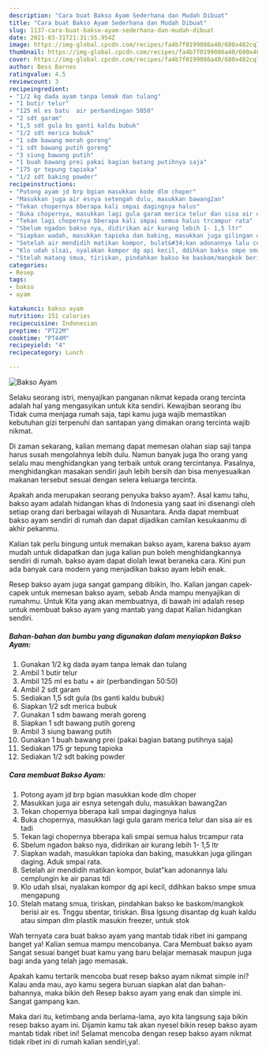 ```yaml
---
description: "Cara buat Bakso Ayam Sederhana dan Mudah Dibuat"
title: "Cara buat Bakso Ayam Sederhana dan Mudah Dibuat"
slug: 1137-cara-buat-bakso-ayam-sederhana-dan-mudah-dibuat
date: 2021-03-31T21:31:55.954Z
image: https://img-global.cpcdn.com/recipes/fa4b7f0199086a40/680x482cq70/bakso-ayam-foto-resep-utama.jpg
thumbnail: https://img-global.cpcdn.com/recipes/fa4b7f0199086a40/680x482cq70/bakso-ayam-foto-resep-utama.jpg
cover: https://img-global.cpcdn.com/recipes/fa4b7f0199086a40/680x482cq70/bakso-ayam-foto-resep-utama.jpg
author: Bess Barnes
ratingvalue: 4.5
reviewcount: 3
recipeingredient:
- "1/2 kg dada ayam tanpa lemak dan tulang"
- "1 butir telur"
- "125 ml es batu  air perbandingan 5050"
- "2 sdt garam"
- "1,5 sdt gula bs ganti kaldu bubuk"
- "1/2 sdt merica bubuk"
- "1 sdm bawang merah goreng"
- "1 sdt bawang putih goreng"
- "3 siung bawang putih"
- "1 buah bawang prei pakai bagian batang putihnya saja"
- "175 gr tepung tapioka"
- "1/2 sdt baking powder"
recipeinstructions:
- "Potong ayam jd brp bgian masukkan kode dlm choper"
- "Masukkan juga air esnya setengah dulu, masukkan bawang2an"
- "Tekan chopernya bberapa kali smpai dagingnya halus"
- "Buka chopernya, masukkan lagi gula garam merica telur dan sisa air es tadi"
- "Tekan lagi chopernya bberapa kali smpai semua halus trcampur rata"
- "Sbelum ngadon bakso nya, didirikan air kurang lebih 1- 1,5 ltr"
- "Siapkan wadah, masukkan tapioka dan baking, masukkan juga gilingan daging. Aduk smpai rata."
- "Setelah air mendidih matikan kompor, bulat&#34;kan adonannya lalu cemplungin ke air panas tdi"
- "Klo udah slsai, nyalakan kompor dg api kecil, ddihkan bakso smpe smua mengapung"
- "Stelah matang smua, tiriskan, pindahkan bakso ke baskom/mangkok berisi air es. Tnggu sbentar, tiriskan. Bisa lgsung disantap dg kuah kaldu atau simpan dlm plastik masukin freezer, untuk stok"
categories:
- Resep
tags:
- bakso
- ayam

katakunci: bakso ayam 
nutrition: 151 calories
recipecuisine: Indonesian
preptime: "PT22M"
cooktime: "PT44M"
recipeyield: "4"
recipecategory: Lunch

---
```



![Bakso Ayam](https://img-global.cpcdn.com/recipes/fa4b7f0199086a40/680x482cq70/bakso-ayam-foto-resep-utama.jpg)

Selaku seorang istri, menyajikan panganan nikmat kepada orang tercinta adalah hal yang mengasyikan untuk kita sendiri. Kewajiban seorang ibu Tidak cuma menjaga rumah saja, tapi kamu juga wajib memastikan kebutuhan gizi terpenuhi dan santapan yang dimakan orang tercinta wajib nikmat.

Di zaman  sekarang, kalian memang dapat memesan olahan siap saji tanpa harus susah mengolahnya lebih dulu. Namun banyak juga lho orang yang selalu mau menghidangkan yang terbaik untuk orang tercintanya. Pasalnya, menghidangkan masakan sendiri jauh lebih bersih dan bisa menyesuaikan makanan tersebut sesuai dengan selera keluarga tercinta. 



Apakah anda merupakan seorang penyuka bakso ayam?. Asal kamu tahu, bakso ayam adalah hidangan khas di Indonesia yang saat ini disenangi oleh setiap orang dari berbagai wilayah di Nusantara. Anda dapat membuat bakso ayam sendiri di rumah dan dapat dijadikan camilan kesukaanmu di akhir pekanmu.

Kalian tak perlu bingung untuk memakan bakso ayam, karena bakso ayam mudah untuk didapatkan dan juga kalian pun boleh menghidangkannya sendiri di rumah. bakso ayam dapat diolah lewat beraneka cara. Kini pun ada banyak cara modern yang menjadikan bakso ayam lebih enak.

Resep bakso ayam juga sangat gampang dibikin, lho. Kalian jangan capek-capek untuk memesan bakso ayam, sebab Anda mampu menyajikan di rumahmu. Untuk Kita yang akan membuatnya, di bawah ini adalah resep untuk membuat bakso ayam yang mantab yang dapat Kalian hidangkan sendiri.

<!--inarticleads1-->

##### Bahan-bahan dan bumbu yang digunakan dalam menyiapkan Bakso Ayam:

1. Gunakan 1/2 kg dada ayam tanpa lemak dan tulang
1. Ambil 1 butir telur
1. Ambil 125 ml es batu + air (perbandingan 50:50)
1. Ambil 2 sdt garam
1. Sediakan 1,5 sdt gula (bs ganti kaldu bubuk)
1. Siapkan 1/2 sdt merica bubuk
1. Gunakan 1 sdm bawang merah goreng
1. Siapkan 1 sdt bawang putih goreng
1. Ambil 3 siung bawang putih
1. Gunakan 1 buah bawang prei (pakai bagian batang putihnya saja)
1. Sediakan 175 gr tepung tapioka
1. Sediakan 1/2 sdt baking powder




<!--inarticleads2-->

##### Cara membuat Bakso Ayam:

1. Potong ayam jd brp bgian masukkan kode dlm choper
1. Masukkan juga air esnya setengah dulu, masukkan bawang2an
1. Tekan chopernya bberapa kali smpai dagingnya halus
1. Buka chopernya, masukkan lagi gula garam merica telur dan sisa air es tadi
1. Tekan lagi chopernya bberapa kali smpai semua halus trcampur rata
1. Sbelum ngadon bakso nya, didirikan air kurang lebih 1- 1,5 ltr
1. Siapkan wadah, masukkan tapioka dan baking, masukkan juga gilingan daging. Aduk smpai rata.
1. Setelah air mendidih matikan kompor, bulat&#34;kan adonannya lalu cemplungin ke air panas tdi
1. Klo udah slsai, nyalakan kompor dg api kecil, ddihkan bakso smpe smua mengapung
1. Stelah matang smua, tiriskan, pindahkan bakso ke baskom/mangkok berisi air es. Tnggu sbentar, tiriskan. Bisa lgsung disantap dg kuah kaldu atau simpan dlm plastik masukin freezer, untuk stok




Wah ternyata cara buat bakso ayam yang mantab tidak ribet ini gampang banget ya! Kalian semua mampu mencobanya. Cara Membuat bakso ayam Sangat sesuai banget buat kamu yang baru belajar memasak maupun juga bagi anda yang telah jago memasak.

Apakah kamu tertarik mencoba buat resep bakso ayam nikmat simple ini? Kalau anda mau, ayo kamu segera buruan siapkan alat dan bahan-bahannya, maka bikin deh Resep bakso ayam yang enak dan simple ini. Sangat gampang kan. 

Maka dari itu, ketimbang anda berlama-lama, ayo kita langsung saja bikin resep bakso ayam ini. Dijamin kamu tak akan nyesel bikin resep bakso ayam mantab tidak ribet ini! Selamat mencoba dengan resep bakso ayam nikmat tidak ribet ini di rumah kalian sendiri,ya!.

